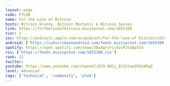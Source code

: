 ```yaml
---
layout: page
code: FTLOB
name: For the Love of Bitcoin
hosts: Bitcoin Granny, Bitcoin Mechanic & Bitcoin Sensei
link: https://fortheloveofbitcoin.buzzsprout.com/1655380
tier: 2
ios: https://podcasts.apple.com/us/podcast/for-the-love-of-bitcoin/id1551683632
android: ['https://subscribeonandroid.com/feeds.buzzsprout.com/1655380.rss']
spotify: https://open.spotify.com/show/20wXgrsYicdzxPJloDpVI4
rss: ['https://feeds.buzzsprout.com/1655380.rss']
rank: 22
twitter: 
youtube: https://www.youtube.com/channel/UC9-9d1j_8zZzYum3FAsW5yQ
level: Advanced
tags: ['technical', 'community', 'pleb']
---
```

